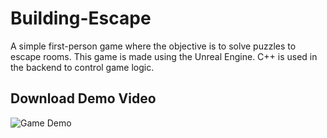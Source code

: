 # Building-Escape
A simple first-person game where the objective is to solve puzzles to escape rooms. This game is made using the Unreal Engine. C++ is used in the backend to control game logic.

## Download Demo Video
![Game Demo]()
